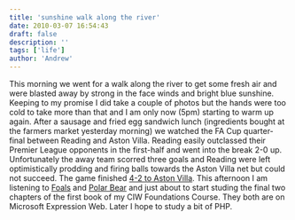 ```yaml
---
title: 'sunshine walk along the river'
date: 2010-03-07 16:54:43
draft: false
description: ''
tags: ['life']
author: 'Andrew'
---
```


This morning we went for a walk along the river to get some fresh air and were blasted away by strong in the face winds and bright blue sunshine. Keeping to my promise I did take a couple of photos but the hands were too cold to take more than that and I am only now (5pm) starting to warm up again. After a sausage and fried egg sandwich lunch (ingredients bought at the farmers market yesterday morning) we watched the FA Cup quarter-final between Reading and Aston Villa. Reading easily outclassed their Premier League opponents in the first-half and went into the break 2-0 up. Unfortunately the away team scorred three goals and Reading were left optimistically prodding and firing balls towards the Aston Villa net but could not succeed. The game finished [4-2 to Aston Villa](http://news.bbc.co.uk/sport1/hi/football/fa_cup/8549646.stm 'BBC review of the Reading Aston Villa Game (external)'). This afternoon I am listening to [Foals](http://www.myspace.com/foals 'foals myspace site (external)') and [Polar Bear](http://www.myspace.com/sebastianrochford 'polar bear myspace site (external)') and just about to start studing the final two chapters of the first book of my CIW Foundations Course. They both are on Microsoft Expression Web. Later I hope to study a bit of PHP.
